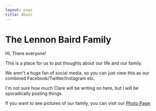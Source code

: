 ```yaml
---
layout: page
title: About
---
```


# The Lennon Baird Family

Hi, There everyone!

This is a place for us to put thoughts about our life and our family.

We aren't a huge fan of social media, so you can just view this as our combined Facebook/Twitter/Instagram etc.

I'm not sure how much Clare will be writing on here, but I will be sporadically posting things.

If you want to see pictures of our family, you can visit our [Photo Page](https://photos.lennonbaird.com/s/album/public).
